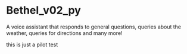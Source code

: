 # Bethel_v02_py
A voice assistant that responds to general questions, queries about the weather, queries for directions and many more!

this is just a pilot test
